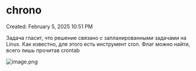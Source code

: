 # chrono

Created: February 5, 2025 10:51 PM

Задача гласит, что решение связано с запланированными задачами на Linux. Как известно, для этого есть инструмент cron. Флаг можно найти, всего лишь прочитав crontab

![image.png](chrono%20191021737a898071a98fc0c678cc3abb/image.png)